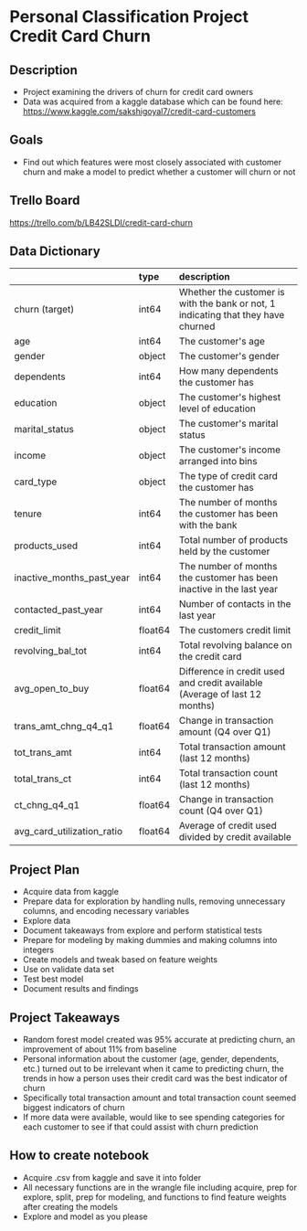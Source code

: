 # Personal Classification Project Credit Card Churn

## Description
- Project examining the drivers of churn for credit card owners
- Data was acquired from a kaggle database which can be found here: https://www.kaggle.com/sakshigoyal7/credit-card-customers

## Goals
- Find out which features were most closely associated with customer churn and make a model to predict whether a customer will churn or not

## Trello Board
https://trello.com/b/LB42SLDI/credit-card-churn

## Data Dictionary

|                            | type    | description                                                                       |
|:---------------------------|:--------|:----------------------------------------------------------------------------------|
| churn (target)             | int64   | Whether the customer is with the bank or not, 1 indicating that they have churned |
| age                        | int64   | The customer's age                                                                |
| gender                     | object  | The customer's gender                                                             |
| dependents                 | int64   | How many dependents the customer has                                              |
| education                  | object  | The customer's highest level of education                                         |
| marital_status             | object  | The customer's marital status                                                     |
| income                     | object  | The customer's income arranged into bins                                          |
| card_type                  | object  | The type of credit card the customer has                                          |
| tenure                     | int64   | The number of months the customer has been with the bank                          |
| products_used              | int64   | Total number of products held by the customer                                     |
| inactive_months_past_year  | int64   | The number of months the customer has been inactive in the last year              |
| contacted_past_year        | int64   | Number of contacts in the last year                                               |
| credit_limit               | float64 | The customers credit limit                                                        |
| revolving_bal_tot          | int64   | Total revolving balance on the credit card                                        |
| avg_open_to_buy            | float64 | Difference in credit used and credit available (Average of last 12 months)        |
| trans_amt_chng_q4_q1       | float64 | Change in transaction amount (Q4 over Q1)                                         |
| tot_trans_amt              | int64   | Total transaction amount (last 12 months)                                         |
| total_trans_ct             | int64   | Total transaction count (last 12 months)                                          |
| ct_chng_q4_q1              | float64 | Change in transaction count (Q4 over Q1)                                          |
| avg_card_utilization_ratio | float64 | Average of credit used divided by credit available                                |

## Project Plan
- Acquire data from kaggle
- Prepare data for exploration by handling nulls, removing unnecessary columns, and encoding necessary variables
- Explore data 
- Document takeaways from explore and perform statistical tests
- Prepare for modeling by making dummies and making columns into integers
- Create models and tweak based on feature weights
- Use on validate data set
- Test best model
- Document results and findings

## Project Takeaways
- Random forest model created was 95% accurate at predicting churn, an improvement of about 11% from baseline
- Personal information about the customer (age, gender, dependents, etc.) turned out to be irrelevant when it came to predicting churn, the trends in how a person uses their credit card was the best indicator of churn
- Specifically total transaction amount and total transaction count seemed biggest indicators of churn 
- If more data were available, would like to see spending categories for each customer to see if that could assist with churn prediction

## How to create notebook
- Acquire .csv from kaggle and save it into folder
- All necessary functions are in the wrangle file including acquire, prep for explore, split, prep for modeling, and functions to find feature weights after creating the models
- Explore and model as you please